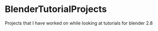 # BlenderTutorialProjects
Projects that I have worked on while looking at tutorials for blender 2.8
